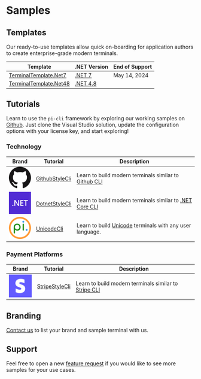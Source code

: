 # Samples

## Templates

Our ready-to-use templates allow quick on-boarding for application authors to create enterprise-grade modern terminals.

| Template        |   .NET Version    | End of Support  |
|-----------------|-------------------|-----------------|
| [TerminalTemplate.Net7](https://github.com/perpetualintelligence/docs/tree/main/samples/templates/pi-cli/TerminalTemplate.Net7) |   [.NET 7](https://dotnet.microsoft.com/en-us/download/dotnet/7.0) | May 14, 2024 |
| [TerminalTemplate.Net48](https://github.com/perpetualintelligence/docs/tree/main/samples/templates/pi-cli/TerminalTemplate.Net48) | [.NET 4.8](https://learn.microsoft.com/en-us/lifecycle/products/microsoft-net-framework) |  |

## Tutorials
Learn to use the `pi-cli` framework by exploring our working samples on [Github](https://github.com/perpetualintelligence/docs/tree/main/samples/tutorials/pi-cli). Just clone the Visual Studio solution, update the configuration options with your license key, and start exploring!

### Technology

| Brand                                     | Tutorial                                                                                                          | Description                                                                                                                             |
|-------------------------------------------|-------------------------------------------------------------------------------------------------------------------|-----------------------------------------------------------------------------------------------------------------------------------------|
| ![github](../docfx_project/images/brands/github_64.png) | [GithubStyleCli](https://github.com/perpetualintelligence/docs/tree/main/samples/tutorials/pi-cli/GithubStyleCli) | Learn to build modern terminals similar to [Github CLI](https://cli.github.com/)                                |
| ![dotnet](../docfx_project/images/brands/dotnet_64.png) | [DotnetStyleCli](https://github.com/perpetualintelligence/docs/tree/main/samples/tutorials/pi-cli/DotnetStyleCli) | Learn to build modern terminals similar to [.NET Core CLI](https://docs.microsoft.com/en-us/dotnet/core/tools/) |
| ![pi](../docfx_project/images/brands/pi_64.png)         | [UnicodeCli](https://github.com/perpetualintelligence/docs/tree/main/samples/tutorials/pi-cli/UnicodeCli)     | Learn to build [Unicode](https://home.unicode.org/) terminals with any user language.                           |

### Payment Platforms
| Brand                                     | Tutorial                                                                                                          | Description                                                                                                         |
|-------------------------------------------|-------------------------------------------------------------------------------------------------------------------|---------------------------------------------------------------------------------------------------------------------|
| ![stripe](../docfx_project/images/brands/stripe_64.png) | [StripeStyleCli](https://github.com/perpetualintelligence/docs/tree/main/samples/tutorials/pi-cli/StripeStyleCli) | Learn to build modern terminals similar to [Stripe CLI](https://stripe.com/docs/stripe-cli) |

## Branding
[Contact us](https://www.perpetualintelligence.com/products/pibranding) to list your brand and sample terminal with us.

## Support
Feel free to open a new [feature request](https://github.com/perpetualintelligence/docs/issues) if you would like to see more samples for your use cases.

